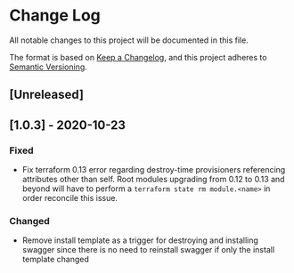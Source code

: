 # Change Log

All notable changes to this project will be documented in this file.

The format is based on [Keep a Changelog](https://keepachangelog.com/en/1.0.0/),
and this project adheres to [Semantic Versioning](https://semver.org/spec/v2.0.0.html).

## [Unreleased]

## [1.0.3] - 2020-10-23

### Fixed

- Fix terraform 0.13 error regarding destroy-time provisioners referencing attributes
  other than self. Root modules upgrading from 0.12 to 0.13 and beyond will have to perform
  a `terraform state rm module.<name>` in order reconcile this issue.

### Changed

- Remove install template as a trigger for destroying and installing swagger since there
  is no need to reinstall swagger if only the install template changed

